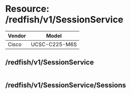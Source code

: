 # Resource: /redfish/v1/SessionService

Vendor | Model
--- | ---
Cisco | UCSC-C225-M6S

## /redfish/v1/SessionService

```
```

## /redfish/v1/SessionService/Sessions

```
```

